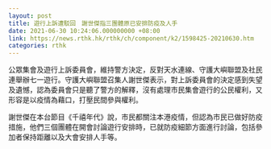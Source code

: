 ```yaml
---
layout: post
title: 遊行上訴遭駁回　謝世傑指三團體原已安排防疫及人手
date: 2021-06-30 10:24:06.000000000 +08:00
link: https://news.rthk.hk/rthk/ch/component/k2/1598425-20210630.htm
categories: rthk
---
```


公眾集會及遊行上訴委員會，維持警方決定，反對天水連線、守護大嶼聯盟及社民連舉辦七一遊行。守護大嶼聯盟召集人謝世傑表示，對上訴委員會的決定感到失望及遺憾，認為委員會只是聽了警方的解釋，沒有處理市民集會遊行的公民權利，又形容是以疫情為藉口，打壓民間參與權利。

謝世傑在本台節目《千禧年代》說，市民都關注本港疫情，但認為市民已做好防疫措施，他們三個團體在開會討論遊行安排時，已就防疫細節方面進行討論，包括參加者保持距離以及大會安排人手等。
